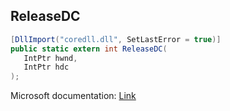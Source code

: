 ## ReleaseDC

```csharp
[DllImport("coredll.dll", SetLastError = true)]
public static extern int ReleaseDC(
   IntPtr hwnd,
   IntPtr hdc
);
```

Microsoft documentation: [Link](https://docs.microsoft.com/en-us/windows/win32/api/winuser/nf-winuser-releasedc)
